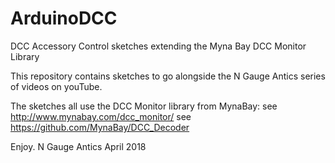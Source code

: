 # ArduinoDCC
DCC Accessory Control sketches extending the Myna Bay DCC Monitor Library

This repository contains sketches to go alongside the N Gauge Antics series of videos on youTube.

The sketches all use the DCC Monitor library from MynaBay:
  see http://www.mynabay.com/dcc_monitor/
  see https://github.com/MynaBay/DCC_Decoder
  
  Enjoy. N Gauge Antics April 2018
